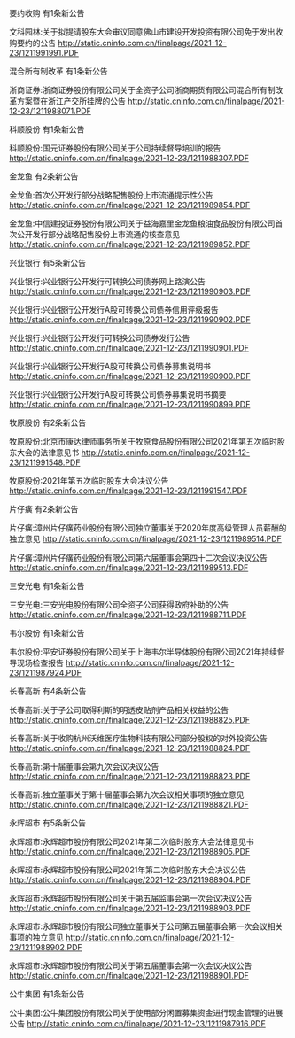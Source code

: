 要约收购 有1条新公告 

文科园林:关于拟提请股东大会审议同意佛山市建设开发投资有限公司免于发出收购要约的公告 http://static.cninfo.com.cn/finalpage/2021-12-23/1211991991.PDF 

混合所有制改革 有1条新公告 

浙商证券:浙商证券股份有限公司关于全资子公司浙商期货有限公司混合所有制改革方案暨在浙江产交所挂牌的公告 http://static.cninfo.com.cn/finalpage/2021-12-23/1211988071.PDF 

科顺股份 有1条新公告 

科顺股份:国元证券股份有限公司关于公司持续督导培训的报告 http://static.cninfo.com.cn/finalpage/2021-12-23/1211988307.PDF 

金龙鱼 有2条新公告 

金龙鱼:首次公开发行部分战略配售股份上市流通提示性公告 http://static.cninfo.com.cn/finalpage/2021-12-23/1211989854.PDF 

金龙鱼:中信建投证券股份有限公司关于益海嘉里金龙鱼粮油食品股份有限公司首次公开发行部分战略配售股份上市流通的核查意见 http://static.cninfo.com.cn/finalpage/2021-12-23/1211989852.PDF 

兴业银行 有5条新公告 

兴业银行:兴业银行公开发行可转换公司债券网上路演公告 http://static.cninfo.com.cn/finalpage/2021-12-23/1211990903.PDF 

兴业银行:兴业银行公开发行A股可转换公司债券信用评级报告 http://static.cninfo.com.cn/finalpage/2021-12-23/1211990902.PDF 

兴业银行:兴业银行公开发行可转换公司债券发行公告 http://static.cninfo.com.cn/finalpage/2021-12-23/1211990901.PDF 

兴业银行:兴业银行公开发行A股可转换公司债券募集说明书 http://static.cninfo.com.cn/finalpage/2021-12-23/1211990900.PDF 

兴业银行:兴业银行公开发行A股可转换公司债券募集说明书摘要 http://static.cninfo.com.cn/finalpage/2021-12-23/1211990899.PDF 

牧原股份 有2条新公告 

牧原股份:北京市康达律师事务所关于牧原食品股份有限公司2021年第五次临时股东大会的法律意见书 http://static.cninfo.com.cn/finalpage/2021-12-23/1211991548.PDF 

牧原股份:2021年第五次临时股东大会决议公告 http://static.cninfo.com.cn/finalpage/2021-12-23/1211991547.PDF 

片仔癀 有2条新公告 

片仔癀:漳州片仔癀药业股份有限公司独立董事关于2020年度高级管理人员薪酬的独立意见 http://static.cninfo.com.cn/finalpage/2021-12-23/1211989514.PDF 

片仔癀:漳州片仔癀药业股份有限公司第六届董事会第四十二次会议决议公告 http://static.cninfo.com.cn/finalpage/2021-12-23/1211989513.PDF 

三安光电 有1条新公告 

三安光电:三安光电股份有限公司全资子公司获得政府补助的公告 http://static.cninfo.com.cn/finalpage/2021-12-23/1211988711.PDF 

韦尔股份 有1条新公告 

韦尔股份:平安证券股份有限公司关于上海韦尔半导体股份有限公司2021年持续督导现场检查报告 http://static.cninfo.com.cn/finalpage/2021-12-23/1211987924.PDF 

长春高新 有4条新公告 

长春高新:关于子公司取得利斯的明透皮贴剂产品相关权益的公告 http://static.cninfo.com.cn/finalpage/2021-12-23/1211988825.PDF 

长春高新:关于收购杭州沃维医疗生物科技有限公司部分股权的对外投资公告 http://static.cninfo.com.cn/finalpage/2021-12-23/1211988824.PDF 

长春高新:第十届董事会第九次会议决议公告 http://static.cninfo.com.cn/finalpage/2021-12-23/1211988823.PDF 

长春高新:独立董事关于第十届董事会第九次会议相关事项的独立意见 http://static.cninfo.com.cn/finalpage/2021-12-23/1211988821.PDF 

永辉超市 有5条新公告 

永辉超市:永辉超市股份有限公司2021年第二次临时股东大会法律意见书 http://static.cninfo.com.cn/finalpage/2021-12-23/1211988905.PDF 

永辉超市:永辉超市股份有限公司2021年第二次临时股东大会决议公告 http://static.cninfo.com.cn/finalpage/2021-12-23/1211988904.PDF 

永辉超市:永辉超市股份有限公司关于第五届监事会第一次会议决议公告 http://static.cninfo.com.cn/finalpage/2021-12-23/1211988903.PDF 

永辉超市:永辉超市股份有限公司独立董事关于公司第五届董事会第一次会议相关事项的独立意见 http://static.cninfo.com.cn/finalpage/2021-12-23/1211988902.PDF 

永辉超市:永辉超市股份有限公司关于第五届董事会第一次会议决议公告 http://static.cninfo.com.cn/finalpage/2021-12-23/1211988901.PDF 

公牛集团 有1条新公告 

公牛集团:公牛集团股份有限公司关于使用部分闲置募集资金进行现金管理的进展公告 http://static.cninfo.com.cn/finalpage/2021-12-23/1211987916.PDF 

